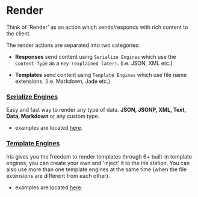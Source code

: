 # Render

Think of 'Render' as an action which sends/responds with rich content to the client.

The render actions are separated into two categories:

* **Responses** send content using `Serialize Engines` which use the `Content-Type` as a `Key (explained later)`. (i.e. JSON, XML etc.)

* **Templates** send content using `Template Engines` which use file name extensions. (i.e. Markdown, Jade etc.)


### [Serialize Engines](/serialize-engines.md)

Easy and fast way to render any type of data. **JSON, JSONP, XML, Text, Data, Markdown** or any custom type. 

- examples are located [here](https://github.com/iris-contrib/examples/tree/4.0.0/serialize_engines/).

### [Template Engines](/template-engines.md)

Iris gives you the freedom to render templates through 6+ built-in template engines, 
you can create your own and 'inject' it to the iris station. 
You can also use more than one template engines at the same time (when the file extensions are different from each other). 

- examples are located [here](https://github.com/iris-contrib/examples/tree/4.0.0/template_engines/).

